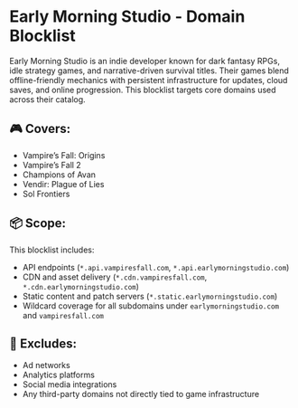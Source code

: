 # Early Morning Studio - Domain Blocklist

Early Morning Studio is an indie developer known for dark fantasy RPGs, idle strategy games, and narrative-driven survival titles. Their games blend offline-friendly mechanics with persistent infrastructure for updates, cloud saves, and online progression. This blocklist targets core domains used across their catalog.

## 🎮 Covers:
- Vampire’s Fall: Origins
- Vampire’s Fall 2
- Champions of Avan
- Vendir: Plague of Lies
- Sol Frontiers

## 📦 Scope:
This blocklist includes:
- API endpoints (`*.api.vampiresfall.com`, `*.api.earlymorningstudio.com`)
- CDN and asset delivery (`*.cdn.vampiresfall.com`, `*.cdn.earlymorningstudio.com`)
- Static content and patch servers (`*.static.earlymorningstudio.com`)
- Wildcard coverage for all subdomains under `earlymorningstudio.com` and `vampiresfall.com`

## 🚫 Excludes:
- Ad networks
- Analytics platforms
- Social media integrations
- Any third-party domains not directly tied to game infrastructure
